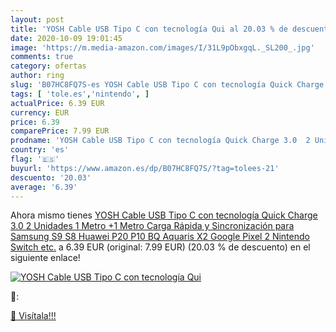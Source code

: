 ```yaml
---
layout: post
title: 'YOSH Cable USB Tipo C con tecnología Qui al 20.03 % de descuento'
date: 2020-10-09 19:01:45
image: 'https://m.media-amazon.com/images/I/31L9pObxgqL._SL200_.jpg'
comments: true
category: ofertas
author: ring
slug: 'B07HC8FQ7S-es YOSH Cable USB Tipo C con tecnología Quick Charge 3.0 2...'
tags: [ 'tole.es','nintendo', ]
actualPrice: 6.39 EUR
currency: EUR
price: 6.39
comparePrice: 7.99 EUR
prodname: 'YOSH Cable USB Tipo C con tecnología Quick Charge 3.0  2 Unidades  1 Metro +1 Metro   Carga Rápida y Sincronización para Samsung S9 S8 Huawei P20 P10 BQ Aquaris X2 Google Pixel 2 Nintendo Switch etc.'
country: 'es'
flag: '🇪🇸'
buyurl: 'https://www.amazon.es/dp/B07HC8FQ7S/?tag=tolees-21'
descuento: '20.03'
average: '6.39'
---
```


Ahora mismo tienes [YOSH Cable USB Tipo C con tecnología Quick Charge 3.0  2 Unidades  1 Metro +1 Metro   Carga Rápida y Sincronización para Samsung S9 S8 Huawei P20 P10 BQ Aquaris X2 Google Pixel 2 Nintendo Switch etc.](https://www.amazon.es/dp/B07HC8FQ7S/?tag=tolees-21) a 6.39 EUR (original: 7.99 EUR) (20.03 %  de descuento) en el siguiente enlace!

[![YOSH Cable USB Tipo C con tecnología Qui](https://m.media-amazon.com/images/I/31L9pObxgqL._SL200_.jpg)](https://www.amazon.es/dp/B07HC8FQ7S/?tag=tolees-21)

🔎:


[🛒 Visítala!!!](https://www.amazon.es/dp/B07HC8FQ7S/?tag=tolees-21)

